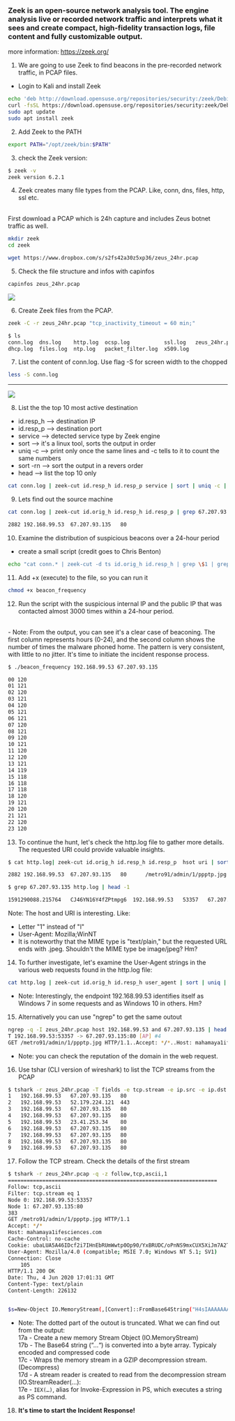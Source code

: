 ### Zeek is an open-source network analysis tool. The engine analysis live or recorded network traffic and interprets what it sees and create compact, high-fidelity transaction logs, file content and fully customizable output.
more information: https://zeek.org/

1. We are going to use Zeek to find beacons in the pre-recorded network traffic, in PCAP files.
- Login to Kali and install Zeek
```bash
echo 'deb http://download.opensuse.org/repositories/security:/zeek/Debian_12/ /' | sudo tee /etc/apt/sources.list.d/security:zeek.list
curl -fsSL https://download.opensuse.org/repositories/security:zeek/Debian_12/Release.key | gpg --dearmor | sudo tee /etc/apt/trusted.gpg.d/security_zeek.gpg > /dev/null
sudo apt update
sudo apt install zeek
```

2. Add Zeek to the PATH
```bash
export PATH="/opt/zeek/bin:$PATH"
```

3. check the Zeek version:
```bash
$ zeek -v
zeek version 6.2.1
```

4. Zeek creates many file types from the PCAP. Like, conn, dns, files, http, ssl etc.
<br>
First download a PCAP which is 24h capture and includes Zeus botnet traffic as well.

```bash
mkdir zeek
cd zeek
``` 
```bash
wget https://www.dropbox.com/s/s2fs42a30z5xp36/zeus_24hr.pcap
```

5. Check the file structure and infos with capinfos
```bash
capinfos zeus_24hr.pcap
```
![](attachments/3.0-capinfo.png)

6. Create Zeek files from the PCAP.
```bash
zeek -C -r zeus_24hr.pcap "tcp_inactivity_timeout = 60 min;"

$ ls                            
conn.log  dns.log    http.log  ocsp.log           ssl.log   zeus_24hr.pcap
dhcp.log  files.log  ntp.log   packet_filter.log  x509.log
```

7. List the content of conn.log. Use flag -S for screen width to the chopped
```bash
less -S conn.log
```
---
![](attachments/3.0-zeek1.png)

8. List the the top 10 most active destination
- id.resp_h --> destination IP
- id.resp_p --> destination port
- service --> detected service type by Zeek engine
- sort --> it's a linux tool, sorts the output in order
- uniq -c --> print only once the same lines and -c tells to it to count the same numbers
- sort -rn --> sort the output in a revers order
- head --> list the top 10 only

```bash
cat conn.log | zeek-cut id.resp_h id.resp_p service | sort | uniq -c | sort -rn | head
```

9. Lets find out the source machine
```bash
cat conn.log | zeek-cut id.orig_h id.resp_h id.resp_p | grep 67.207.93.135 | sort | uniq -c

2882 192.168.99.53	67.207.93.135	80
```

10. Examine the distribution of suspicious beacons over a 24-hour period
- create a small script (credit goes to Chris Benton)

```bash
echo "cat conn.* | zeek-cut -d ts id.orig_h id.resp_h | grep \$1 | grep \$2 | sed 's/T/:/g' | cut -d ':' -f 2 | sort | uniq -c | tr -s \" \" | awk '{ print \$2 \" \" \$1}' " > beacon_frequency
```

11. Add +x (execute) to the file, so you can run it
```bash
chmod +x beacon_frequency
```

12. Run the script with the suspicious internal IP and the public IP that was contacted almost 3000 times within a 24-hour period. 
<br>
- Note: From the output, you can see it's a clear case of beaconing. The first column represents hours (0-24), and the second column shows the number of times the malware phoned home. The pattern is very consistent, with little to no jitter. It's time to initiate the incident response process.

```bash
$ ./beacon_frequency 192.168.99.53 67.207.93.135

00 120
01 121
02 120
03 121
04 120
05 121
06 121
07 120
08 121
09 120
10 121
11 120
12 120
13 121
14 119
15 118
16 118
17 118
18 120
19 121
20 120
21 121
22 120
23 120
```

13. To continue the hunt, let's check the http.log file to gather more details. The requested URI could provide valuable insights.
```bash
$ cat http.log| zeek-cut id.orig_h id.resp_h id.resp_p  hsot uri | sort | uniq -c | sort -rn | grep 67.207.93.135

2882 192.168.99.53	67.207.93.135	80		/metro91/admin/1/ppptp.jpg
```

```bash
$ grep 67.207.93.135 http.log | head -1

1591290088.215764	CJ46YN16Y4fZPtmpg6	192.168.99.53	53357	67.207.93.135	80	1	GET	mahamaya1ifesciences.com	/metro91/admin/1/ppptp.jpg	-	1.1	Mozilla/4.0 (compatible; MSIE 7.0; Windows NT 5.1; SV1)	-	0	226132	200	OK	-	-	(empty)	-FShOFB3rVJEzLNHjqk	-	text/plain
```

Note: The host and URI is interesting. Like:
- Letter "1" instead of "l"
- User-Agent: Mozilla;WinNT
- It is noteworthy that the MIME type is "text/plain," but the requested URL ends with .jpeg. Shouldn't the MIME type be image/jpeg? Hm?

14. To further investigate, let's examine the User-Agent strings in the various web requests found in the http.log file:

```bash
cat http.log | zeek-cut id.orig_h id.resp_h user_agent | sort | uniq | cut -f 1,3 | sort | uniq -c
```
- Note: Interestingly, the endpoint 192.168.99.53 identifies itself as Windows 7 in some requests and as Windows 10 in others. Hm?

15. Alternatively you can use "ngrep" to get the same outout
```bash
ngrep -q -I zeus_24hr.pcap host 192.168.99.53 and 67.207.93.135 | head -7
T 192.168.99.53:53357 -> 67.207.93.135:80 [AP] #4
GET /metro91/admin/1/ppptp.jpg HTTP/1.1..Accept: */*..Host: mahamaya1ifesciences.com..Cache-Control: no-cache..Cookie: ubaLUA5A46IDcf2i7IHnEbRUmWwtp0Op90/YxBRUDC/oPnNS9mxCUX5XiJm7A2Tn4QuEA6D5Bog5EdRtRXl0vjst19b0gdDiMzvo74tbs+FNVQmVeULxeQMp2P4u2hpqT89pODNKsaQ1O4gozn8p0I7hTJwEdTrTptpvsY+kIdk=..User-Agent
```

- Note: you can check the reputation of the domain in the web request. 

16. Use tshar (CLI version of wireshark) to list the TCP streams from the PCAP
```bash
$ tshark -r zeus_24hr.pcap -T fields -e tcp.stream -e ip.src -e ip.dst -e tcp.dstport | sort -u -n
1	192.168.99.53	67.207.93.135	80
2	192.168.99.53	52.179.224.121	443
3	192.168.99.53	67.207.93.135	80
4	192.168.99.53	67.207.93.135	80
5	192.168.99.53	23.41.253.34	80
6	192.168.99.53	67.207.93.135	80
7	192.168.99.53	67.207.93.135	80
8	192.168.99.53	67.207.93.135	80
9	192.168.99.53	67.207.93.135	80
```

17. Follow the TCP stream. Check the details of the first stream
```bash
$ tshark -r zeus_24hr.pcap -q -z follow,tcp,ascii,1
===================================================================
Follow: tcp,ascii
Filter: tcp.stream eq 1
Node 0: 192.168.99.53:53357
Node 1: 67.207.93.135:80
383
GET /metro91/admin/1/ppptp.jpg HTTP/1.1
Accept: */*
Host: mahamaya1ifesciences.com
Cache-Control: no-cache
Cookie: ubaLUA5A46IDcf2i7IHnEbRUmWwtp0Op90/YxBRUDC/oPnNS9mxCUX5XiJm7A2Tn4QuEA6D5Bog5EdRtRXl0vjst19b0gdDiMzvo74tbs+FNVQmVeULxeQMp2P4u2hpqT89pODNKsaQ1O4gozn8p0I7hTJwEdTrTptpvsY+kIdk=
User-Agent: Mozilla/4.0 (compatible; MSIE 7.0; Windows NT 5.1; SV1)
Connection: Close
	105
HTTP/1.1 200 OK
Date: Thu, 4 Jun 2020 17:01:31 GMT
Content-Type: text/plain
Content-Length: 226132


$s=New-Object IO.MemoryStream(,[Convert]::FromBase64String("H4sIAAAAAAAA..................7+T8Acav9xZNWBQA="));IEX(New-Object IO.StreamReader(New-Object IO.Compression.GzipStream($s,[IO.Compression.CompressionMode]::Decompress))).ReadToEnd();

```

- Note: The dotted part of the outout is truncated. What we can find out from the output: <br>
17a - Create a new memory Stream Object (IO.MemoryStream) <br>
17b - The Base64 string (“…“) is converted into a byte array. Typicaly encoded and compressed code <br>
17c - Wraps the memory stream in a GZIP decompression stream. (Decompress) <br>
17d - A stream reader is created to read from the decompression stream (IO.StreamReader(…): <br>
17e - `IEX(…)`, alias for Invoke-Expression in PS, which executes a string as PS command. 


18. **It's time to start the Incident Response!**
